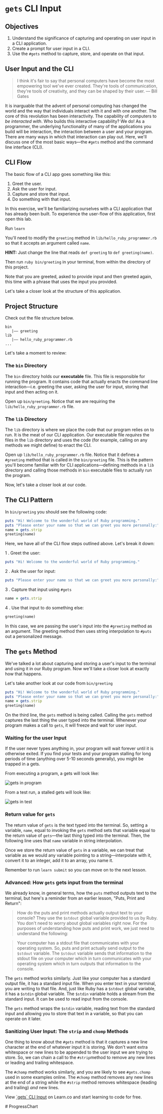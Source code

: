 # `gets` CLI Input

## Objectives
1. Understand the significance of capturing and operating on user input in a CLI application.
2. Create a prompt for user input in a CLI.
3. Use the `#gets` method to capture, store, and operate on that input.

## User Input and the CLI
>I think it's fair to say that personal computers have become the most empowering tool we've ever created. They're tools of communication, they're tools of creativity, and they can be shaped by their user. –– Bill Gates

It is inarguable that the advent of personal computing has changed the world and the way that individuals interact with it and with one another. The core of this revolution has been interactivity. The capability of computers to *be interacted with*. Who builds this interactive capability? We do! As a programmer, the underlying functionality of many of the applications you build will be interaction, the interaction between a user and your program. There are many ways in which that interaction can play out. Here, we'll discuss one of the most basic ways––the `#gets` method and the command line interface (CLI).  

## CLI Flow
The basic flow of a CLI app goes something like this:

1. Greet the user.
2. Ask the user for input.
3. Capture and store that input.
4. Do something with that input.

In this exercise, we'll be familiarizing ourselves with a CLI application that has already been built. To experience the user-flow of this application, first open this lab.

Run `learn` 

You'll need to modify the `greeting` method in `lib/hello_ruby_programmer.rb` so
that it accepts an argument called `name`.

**HINT:** Just change the line that reads `def greeting` to `def greeting(name)`.

Then run `ruby bin/greeting` in your terminal, from within the directory of this project.

Note that you are greeted, asked to provide input and then greeted again, this time with a phrase that uses the input you provided.

Let's take a closer look at the structure of this application.


## Project Structure
Check out the file structure below.

```
bin
   |–– greeting
lib
   |–– hello_ruby_programmer.rb
...
```  

Let's take a moment to review:

### The `bin` Directory
The `bin` directory holds our **executable** file. This file is responsible for running the program. It contains code that actually enacts the command line interaction––i.e. greeting the user, asking the user for input, storing that input and then acting on it.

Open up `bin/greeting`. Notice that we are requiring the `lib/hello_ruby_programmer.rb` file.

### The `lib` Directory
The `lib` directory is where we place the code that our program relies on to run. It is the meat of our CLI application. Our executable file *requires* the files in the `lib` directory and uses the code (for example, calling on any methods we might define) to enact the CLI.

Open up `lib/hello_ruby_programmer.rb` file. Notice that it defines a `#greeting` method that is called in the `bin/greeting` file. This is the pattern you'll become familiar with for CLI applications––defining methods in a `lib` directory and calling those methods in `bin` executable files to actually run the program.

Now, let's take a closer look at our code.

## The CLI Pattern
In `bin/greeting` you should see the following code:

```ruby
puts "Hi! Welcome to the wonderful world of Ruby programming."
puts "Please enter your name so that we can greet you more personally:"
name = gets.strip
greeting(name)
```

Here, we have all of the CLI flow steps outlined above. Let's break it down:

1 . Greet the user:

```ruby
puts "Hi! Welcome to the wonderful world of Ruby programming."
```

2 . Ask the user for input:

```ruby
puts "Please enter your name so that we can greet you more personally:"
```

3 . Capture that input using `#gets`

```ruby
name = gets.strip
```

4 . Use that input to do something else:

```ruby
greeting(name)
```

In this case, we are passing the user's input into the `#greeting` method as an argument. The greeting method then uses string interpolation to `#puts` out a personalized message.


## The `gets` Method
We've talked a lot about capturing and storing a user's input to the terminal and using it in our Ruby program. Now we'll take a closer look at exactly how that happens.

Let's take another look at our code from `bin/greeting`

```ruby
puts "Hi! Welcome to the wonderful world of Ruby programming."
puts "Please enter your name so that we can greet you more personally:"
name = gets.strip
greeting(name)
```

On the third line, the `gets` method is being called. Calling the `gets` method captures the last thing the user typed into the terminal. Whenever your program makes a call to `gets`, it will freeze and wait for user input.

### Waiting for the user Input
If the user never types anything in, your program will wait forever until it is otherwise exited. If you find your tests and your program stalling for long periods of time (anything over 5-10 seconds generally), you might be trapped in a gets.

From executing a program, a gets will look like:

![gets in program](https://dl.dropboxusercontent.com/s/ezddrtyotw5ahow/2015-09-10%20at%2012.12%20PM.png)

From a test run, a stalled gets will look like:

![gets in test](https://dl.dropboxusercontent.com/s/tijh1wyuvdfz11a/2015-09-10%20at%2012.13%20PM.png)

### Return value for `gets`
The return value of `gets` is the text typed into the terminal. So, setting a variable, `name`, equal to invoking the `gets` method sets that variable equal to the return value of `gets`––the last thing typed into the terminal. Then, the following line uses that `name` variable in string interpolation.

Once we store the return value of `gets` in a variable, we can treat that variable as we would any variable pointing to a string––interpolate with it, convert it to an integer, add it to an array, you name it.

Remember to run `learn submit` so you can move on to the next lesson. 

### Advanced: How `gets` gets input from the terminal
We already know, in general terms, how the `puts` method outputs text to the terminal, but here's a reminder from an earlier lesson, "Puts, Print and Return":

>How do the puts and print methods actually output text to your console? They use the `$stdout` global variable provided to us by Ruby. You don't need to worry about global variables right now. For the purposes of understanding how puts and print work, we just need to understand the following:

>Your computer has a stdout file that communicates with your operating system. So, puts and print actually send output to the `$stdout` variable. The `$stdout` variable sends that information to the stdout file on your computer which in turn communicates with your operating system which in turn outputs that information to the console.

The `gets` method works similarly. Just like your computer has a standard output file, it has a standard input file. When you enter text in your terminal, you are writing to that file. And, just like Ruby has a `$stdout` global variable, it has a `$stdin` global variable. The `$stdin` variable holds a stream from the standard input. It can be used to read input from the console.

The `gets` method wraps the `$stdin` variable, reading text from the standard input and allowing you to store that text in a variable, so that you can operate on it later.

### Sanitizing User Input: The `strip` and `chomp` Methods
One thing to know about the `#gets` method is that it captures a new line character at the end of whatever input it is storing. We don't want extra whitespace or new lines to be appended to the user input we are trying to store. So, we can chain a call to the `#strip`method to remove any new lines or leading and trailing whitespace.

The `#chomp` method works similarly, and you are likely to see `#gets.chomp` used in some examples online. The `#chomp` method removes any new lines at the end of a string while the `#strip` method removes whitespace (leading and trailing) *and* new lines.

<p data-visibility='hidden'>View <a href='https://learn.co/lessons/ruby-gets-input' title='gets CLI Input'>`gets` CLI Input</a> on Learn.co and start learning to code for free.</p>
# ProgressChart

